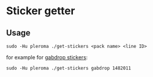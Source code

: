 # Sticker getter

## Usage

`sudo -Hu pleroma ./get-stickers <pack name> <line ID>`

for example for [gabdrop stickers](https://store.line.me/stickershop/product/1482011/ja):

`sudo -Hu pleroma ./get-stickers gabdrop 1482011`
